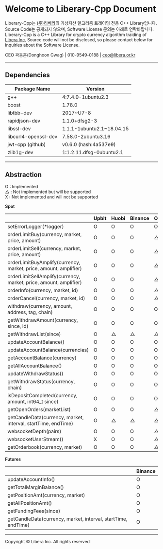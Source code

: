 # **Welcome to Liberary-Cpp Document**

Liberary-Cpp는 [(주)리베라](https://www.libera.or.kr)의 가상자산 알고리즘 트레이딩 전용 C++ Library입니다.
Source Code는 공개되지 않으며, Software License 문의는 아래로 연락바랍니다.  
Liberary-Cpp is a C++ Library for crypto currency algorithm traiding of [Libera Inc.](https://www.libera.or.kr)
Source code will not be disclosed, so please contact below for inquiries about the Software License.

CEO 곽동훈(Donghoon Gwag) | 010-9549-0188 | <ceo@libera.or.kr>

---

## **Dependencies**

|Package Name           |Version                  |
|-----------------------|-------------------------|
|g++                    |4:7.4.0-1ubuntu2.3       |
|boost                  |1.78.0                   |
|libtbb-dev             |2017~U7-8                |
|rapidjson-dev          |1.1.0+dfsg2-3            |
|libssl-dev             |1.1.1-1ubuntu2.1~18.04.15|
|libcurl4-openssl-dev   |7.58.0-2ubuntu3.16       |
|jwt-cpp (github)       |v0.6.0 (hash:4a537e9)    |
|zlib1g-dev             |1:1.2.11.dfsg-0ubuntu2.1 |

---

## **Abstraction**
O : Implemented  
△ : Not implemented but will be supported  
X : Not implemented and will not be supported  
  
**Spot**

|                                                                 | Upbit | Huobi | Binance | Okx |
|-----------------------------------------------------------------|-------|-------|---------|-----|
|setErrorLogger(*logger)                                          | O     | O     | O       | O   |
|orderLimitBuy(currency, market, price, amount)                   | O     | O     | O       | △   |
|orderLimitSell(currency, market, price, amount)                  | O     | O     | O       | △   |
|orderLimitBuyAmplify(currency, market, price, amount, amplifier) | O     | O     | O       | △   |
|orderLimitSellAmplify(currency, market, price, amount, amplifier)| O     | O     | O       | △   |
|orderInfo(currency, market, id)                                  | O     | O     | O       | △   |
|orderCancel(currency, market, id)                                | O     | O     | O       | △   |
|withdraw(currency, amount, address, tag, chain)                  | O     | O     | O       | O   |
|getWithdrawAmount(currency, since, id)                           | O     | O     | O       | O   |
|getWithdrawList(since)                                           | O     | △     | △       | △   |
|updateAccountBalance()                                           | O     | O     | O       | O   |
|updateAccountBalance(currencies)                                 | O     | O     | O       | O   |
|getAccountBalance(currency)                                      | O     | O     | O       | O   |
|getAllAccountBalance()                                           | O     | O     | O       | O   |
|updateWithdrawStatus()                                           | O     | O     | O       | O   |
|getWithdrawStatus(currency, chain)                               | O     | O     | O       | O   |
|isDepositCompleted(currency, amount, int64_t since)              | O     | O     | O       | O   |
|getOpenOrders(marketList)                                        | O     | O     | O       | △   |
|getCandleData(currency, market, interval, startTime, endTime)    | O     | △     | △       | △   |
|websocketDepth(pairs)                                            | O     | O     | O       | △   |
|websocketUserStream()                                            | X     | O     | O       | △   |
|getOrderbook(currency, market)                                   | O     | O     | O       | △   |

**Futures**

|                                                               | Binance |
|---------------------------------------------------------------|---------|
| updateAccountInfo()                                           | O       |
| getTotalMarginBalance()                                       | O       |
| getPositionAmt(currency, market)                              | O       |
| getAllPositionAmt()                                           | O       |
| getFundingFees(since)                                         | O       |
| getCandleData(currency, market, interval, startTime, endTime) | O       |

---

Copyright © Libera Inc. All rights reserved